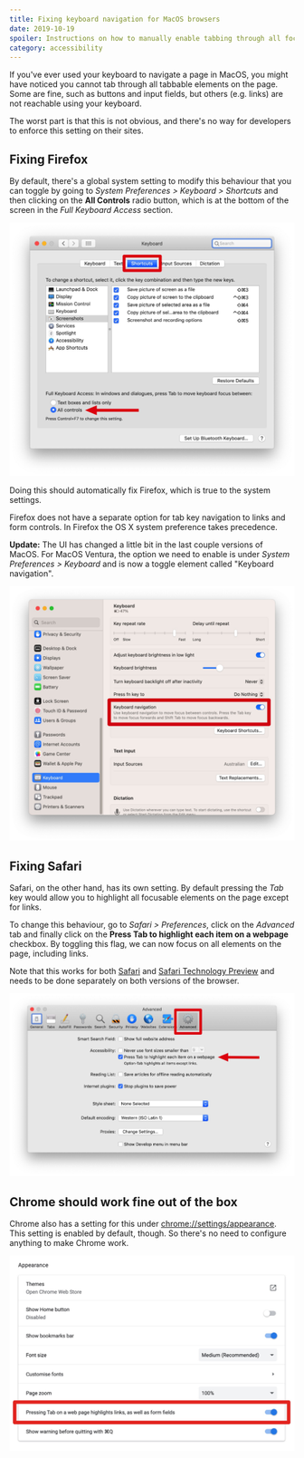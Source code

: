 ```yaml
---
title: Fixing keyboard navigation for MacOS browsers
date: 2019-10-19
spoiler: Instructions on how to manually enable tabbing through all focusable elements on a page if you are using MacOS.
category: accessibility
---
```


If you've ever used your keyboard to navigate a page in MacOS, you might have noticed you cannot tab through all tabbable elements on the
page. Some are fine, such as buttons and input fields, but others (e.g. links) are not reachable using your keyboard.

The worst part is that this is not obvious, and there's no way for developers to enforce this setting on their sites.

## Fixing Firefox

By default, there's a global system setting to modify this behaviour that you can toggle by going to _System Preferences > Keyboard >
Shortcuts_ and then clicking on the **All Controls** radio button, which is at the bottom of the screen in the _Full Keyboard Access_
section.

![](./keyboard-settings.jpg)

Doing this should automatically fix Firefox, which is true to the system settings.

Firefox does not have a separate option for tab key navigation to links and form controls. In Firefox the OS X system preference takes
precedence.

**Update:** The UI has changed a little bit in the last couple versions of MacOS. For MacOS Ventura, the option we need to enable is under
_System Preferences > Keyboard_ and is now a toggle element called "Keyboard navigation".

![](./keyboard-settings-macos-ventura.jpg)

## Fixing Safari

Safari, on the other hand, has its own setting. By default pressing the _Tab_ key would allow you to highlight all focusable elements on the
page except for links.

To change this behaviour, go to _Safari > Preferences_, click on the _Advanced_ tab and finally click on the **Press Tab to highlight each
item on a webpage** checkbox. By toggling this flag, we can now focus on all elements on the page, including links.

Note that this works for both [Safari](https://www.apple.com/safari/) and
[Safari Technology Preview](https://developer.apple.com/safari/technology-preview/) and needs to be done separately on both versions of the
browser.

![](./safari-preferences.jpg)

## Chrome should work fine out of the box

Chrome also has a setting for this under [chrome://settings/appearance](chrome://settings/appearance). This setting is enabled by default,
though. So there's no need to configure anything to make Chrome work.

![](./chrome-settings.jpg)
